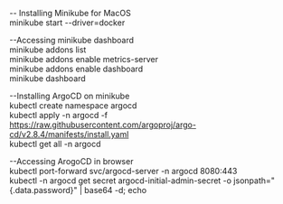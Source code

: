 


-- Installing Minikube for MacOS  
minikube start --driver=docker

--Accessing minikube dashboard  
minikube addons list  
minikube addons enable metrics-server  
minikube addons enable dashboard  
minikube dashboard  

--Installing ArgoCD on minikube  
kubectl create namespace argocd  
kubectl apply -n argocd -f https://raw.githubusercontent.com/argoproj/argo-cd/v2.8.4/manifests/install.yaml  
kubectl get all -n argocd  

--Accessing ArogoCD in browser  
kubectl port-forward svc/argocd-server -n argocd 8080:443  
kubectl -n argocd get secret argocd-initial-admin-secret -o jsonpath="{.data.password}" | base64 -d; echo
